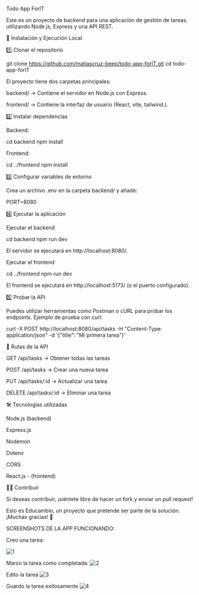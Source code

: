 Todo App ForIT

Este es un proyecto de backend para una aplicación de gestión de tareas, utilizando Node.js, Express y una API REST.

🚀 Instalación y Ejecución Local

1️⃣ Clonar el repositorio

git clone https://github.com/matiascruz-beep/todo-app-forIT.git
cd todo-app-forIT

El proyecto tiene dos carpetas principales:

backend/ → Contiene el servidor en Node.js con Express.

frontend/ → Contiene la interfaz de usuario (React, vite, tailwind.).

2️⃣ Instalar dependencias

Backend:

cd backend
npm install

Frontend:

cd ../frontend
npm install

3️⃣ Configurar variables de entorno

Crea un archivo .env en la carpeta backend/ y añade:

PORT=8080

4️⃣ Ejecutar la aplicación

Ejecutar el backend

cd backend
npm run dev

El servidor se ejecutará en http://localhost:8080/.

Ejecutar el frontend

cd ../frontend
npm run dev

El frontend se ejecutará en http://localhost:5173/ (o el puerto configurado).

5️⃣ Probar la API

Puedes utilizar herramientas como Postman o cURL para probar los endpoints. Ejemplo de prueba con curl:

curl -X POST http://localhost:8080/api/tasks -H "Content-Type: application/json" -d '{"title": "Mi primera tarea"}'

📌 Rutas de la API

GET /api/tasks → Obtener todas las tareas

POST /api/tasks → Crear una nueva tarea

PUT /api/tasks/:id → Actualizar una tarea

DELETE /api/tasks/:id → Eliminar una tarea

🛠 Tecnologías utilizadas

Node.js (backend)

Express.js

Nodemon

Dotenv

CORS

React.js - (frontend)

👨‍💻 Contribuir

Si deseas contribuir, ¡siéntete libre de hacer un fork y enviar un pull request!

Esto es Educambio, un proyecto que pretende ser parte de la solución. ¡Muchas gracias! 🎯


SCREENSHOTS DE LA APP FUNCIONANDO:

Creo una tarea: 

![1](https://github.com/user-attachments/assets/689996d4-3568-4268-bc66-a9461e92cf81)


Marco la tarea como completada:
![2](https://github.com/user-attachments/assets/84c0a6fe-5e69-4ad9-aaf4-68749dff115a)



Edito la tarea
![3](https://github.com/user-attachments/assets/60e759ac-6869-4529-840b-583e082437aa)


Guardo la tarea exitosamente
![4](https://github.com/user-attachments/assets/4e9d6fbf-5cb0-4d95-bf6e-5561fbeea27e)





